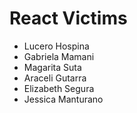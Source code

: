 # **React Victims**

* Lucero Hospina
* Gabriela Mamani
* Magarita Suta
* Araceli Gutarra
* Elizabeth Segura
* Jessica Manturano